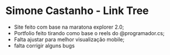 <h1>Simone Castanho - Link Tree</h1>

<ul>
  <li>Site feito com base na maratona explorer 2.0;</li>
  <li>Portfolio feito tirando como base o reels do @programador.cs; </li>
  <li>Falta ajustar para melhor visualização mobile; </li>
  <li>falta corrigir alguns bugs </li>
</ul>

